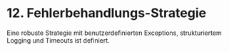 # 12. Fehlerbehandlungs-Strategie
Eine robuste Strategie mit benutzerdefinierten Exceptions, strukturiertem Logging und Timeouts ist definiert.
